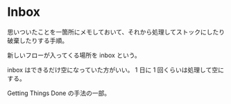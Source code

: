 # Inbox

思いついたことを一箇所にメモしておいて、それから処理してストックにしたり破棄したりする手順。

新しいフローが入ってくる場所を inbox という。

inbox はできるだけ空になっていた方がいい。
1 日に 1 回くらいは処理して空にする。

Getting Things Done の手法の一部。
